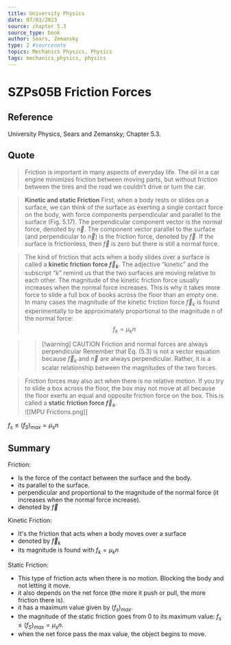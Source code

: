 ```yaml
---
title: University Physics
date: 07/03/2023
source: chapter 5.3
source_type: book 
author: Sears, Zemansky
type: 2 #sourcenote
topics: Mechanics Physics, Physics
tags: mechanics_physics, physics
---
```

# SZPs05B Friction Forces

## **Reference**
University Physics, Sears and Zemansky; Chapter 5.3.

## **Quote**
> Friction is important in many aspects of everyday life. The oil in a car engine minimizes friction between moving parts, but without friction between the tires and the road we couldn’t drive or turn the car.

> **Kinetic and static Friction**
First, when a body rests or slides on a surface, we can think of the surface as exerting a single contact force on the body, with force components perpendicular and parallel to the surface (Fig. 5.17). The perpendicular component vector is the normal force, denoted by $\vec{n}$. The component vector parallel to the surface (and perpendicular to $\vec{n}$) is the friction force, denoted by $\vec{f}$. If the surface is frictionless, then $\vec{f}$ is zero but there is still a normal force.

> The kind of friction that acts when a body slides over a surface is called a **kinetic friction force $\vec{f}_k$**. The adjective “kinetic” and the subscript “$k$” remind us that the two surfaces are moving relative to each other. The magnitude of the kinetic friction force usually increases when the normal force increases. This is why it takes more force to slide a full box of books across the floor than an empty one.
In many cases the magnitude of the kinetic friction force $\vec{f}_k$ is found experimentally to be approximately proportional to the magnitude n of the normal force:
$$f_k = \mu_kn$$

> > [!warning] CAUTION
>Friction and normal forces are always perpendicular Remember that Eq. (5.3) is not a vector equation because $\vec{f}_k$ and $\vec{n}$ are always perpendicular. Rather, it is a scalar relationship between the magnitudes of the two forces.

> Friction forces may also act when there is no relative motion. If you try to slide a box across the floor, the box may not move at all because the floor exerts an equal and opposite friction force on the box. This is called a **static friction force $\vec{f}_s$**.    
![[MPU Frictions.png]]

$f_s \le (f_S)_{max} = \mu_sn$

## **Summary**
Friction:
- Is the force of the contact between the surface and the body.
- its parallel to the surface.
- perpendicular and proportional to the magnitude of the normal force (it increases when the normal force increase).
- denoted by $\vec{f}$

Kinetic Friction:
- It's the friction that acts when a body moves over a surface
- denoted by $\vec{f}_k$
- its magnitude is found with $f_k = \mu_kn$

Static Friction:
- This type of friction acts when there is no motion. Blocking the body and not letting it move.
- it also depends on the net force (the more it push or pull, the more friction there is).
- it has a maximum value given by $(f_s)_{max}$.
- the magnitude of the static friction goes from 0 to its maximum value: $f_s \le (f_S)_{max} = \mu_sn$.
- when the net force pass the max value, the object begins to move.
